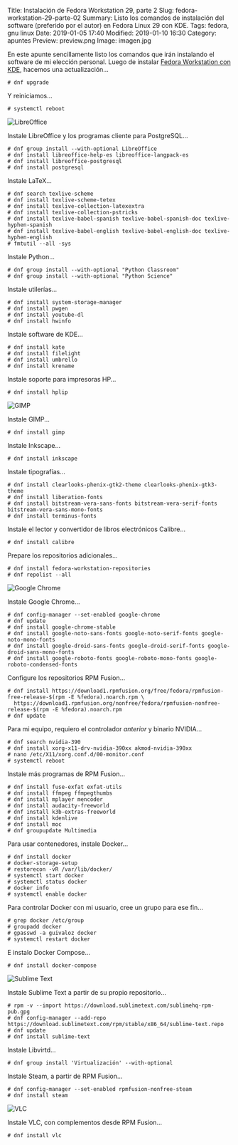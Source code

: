 Title: Instalación de Fedora Workstation 29, parte 2
Slug: fedora-workstation-29-parte-02
Summary: Listo los comandos de instalación del software (preferido por el autor) en Fedora Linux 29 con KDE.
Tags: fedora, gnu linux
Date: 2019-01-05 17:40
Modified: 2019-01-10 16:30
Category: apuntes
Preview: preview.png
Image: imagen.jpg


En este apunte sencillamente listo los comandos que irán instalando el software de mi elección personal. Luego de instalar [Fedora Workstation con KDE]({filename}/apuntes/fedora-workstation-29-parte-01/fedora-workstation-29-parte-01.md), hacemos una actualización...

    # dnf upgrade

Y reiniciamos...

    # systemctl reboot

<img class="img-fluid" src="libreoffice.jpg" alt="LibreOffice">

Instale LibreOffice y los programas cliente para PostgreSQL...

    # dnf group install --with-optional LibreOffice
    # dnf install libreoffice-help-es libreoffice-langpack-es
    # dnf install libreoffice-postgresql
    # dnf install postgresql

Instale LaTeX...

    # dnf search texlive-scheme
    # dnf install texlive-scheme-tetex
    # dnf install texlive-collection-latexextra
    # dnf install texlive-collection-pstricks
    # dnf install texlive-babel-spanish texlive-babel-spanish-doc texlive-hyphen-spanish
    # dnf install texlive-babel-english texlive-babel-english-doc texlive-hyphen-english
    # fmtutil --all -sys

Instale Python...

    # dnf group install --with-optional "Python Classroom"
    # dnf group install --with-optional "Python Science"

Instale utilerías...

    # dnf install system-storage-manager
    # dnf install pwgen
    # dnf install youtube-dl
    # dnf install hwinfo

Instale software de KDE...

    # dnf install kate
    # dnf install filelight
    # dnf install umbrello
    # dnf install krename

Instale soporte para impresoras HP...

    # dnf install hplip

<img class="img-fluid" src="gimp.jpg" alt="GIMP">

Instale GIMP...

    # dnf install gimp

Instale Inkscape...

    # dnf install inkscape

Instale tipografías...

    # dnf install clearlooks-phenix-gtk2-theme clearlooks-phenix-gtk3-theme
    # dnf install liberation-fonts
    # dnf install bitstream-vera-sans-fonts bitstream-vera-serif-fonts bitstream-vera-sans-mono-fonts
    # dnf install terminus-fonts

Instale el lector y convertidor de libros electrónicos Calibre...

    # dnf install calibre

Prepare los repositorios adicionales...

    # dnf install fedora-workstation-repositories
    # dnf repolist --all

<img class="img-fluid" src="google-chrome.jpg" alt="Google Chrome">

Instale Google Chrome...

    # dnf config-manager --set-enabled google-chrome
    # dnf update
    # dnf install google-chrome-stable
    # dnf install google-noto-sans-fonts google-noto-serif-fonts google-noto-mono-fonts
    # dnf install google-droid-sans-fonts google-droid-serif-fonts google-droid-sans-mono-fonts
    # dnf install google-roboto-fonts google-roboto-mono-fonts google-roboto-condensed-fonts

Configure los repositorios RPM Fusion...

    # dnf install https://download1.rpmfusion.org/free/fedora/rpmfusion-free-release-$(rpm -E %fedora).noarch.rpm \
      https://download1.rpmfusion.org/nonfree/fedora/rpmfusion-nonfree-release-$(rpm -E %fedora).noarch.rpm
    # dnf update
      
Para mi equipo, requiero el controlador _anterior_ y binario NVIDIA...

    # dnf search nvidia-390
    # dnf install xorg-x11-drv-nvidia-390xx akmod-nvidia-390xx
    # nano /etc/X11/xorg.conf.d/00-monitor.conf 
    # systemctl reboot

Instale más programas de RPM Fusion...

    # dnf install fuse-exfat exfat-utils
    # dnf install ffmpeg ffmpegthumbs
    # dnf install mplayer mencoder
    # dnf install audacity-freeworld
    # dnf install k3b-extras-freeworld
    # dnf install kdenlive
    # dnf install moc
    # dnf groupupdate Multimedia

Para usar contenedores, instale Docker...

    # dnf install docker
    # docker-storage-setup
    # restorecon -vR /var/lib/docker/
    # systemctl start docker
    # systemctl status docker
    # docker info
    # systemctl enable docker

Para controlar Docker con mi usuario, cree un grupo para ese fin...

    # grep docker /etc/group
    # groupadd docker
    # gpasswd -a guivaloz docker
    # systemctl restart docker

E instalo Docker Compose...

    # dnf install docker-compose

<img class="img-fluid" src="sublime-text.jpg" alt="Sublime Text">

Instale Sublime Text a partir de su propio repositorio...

    # rpm -v --import https://download.sublimetext.com/sublimehq-rpm-pub.gpg
    # dnf config-manager --add-repo https://download.sublimetext.com/rpm/stable/x86_64/sublime-text.repo
    # dnf update
    # dnf install sublime-text

Instale Libvirtd...

    # dnf group install 'Virtualización' --with-optional

Instale Steam, a partir de RPM Fusion...
    
    # dnf config-manager --set-enabled rpmfusion-nonfree-steam
    # dnf install steam

<img class="img-fluid" src="vlc.jpg" alt="VLC">

Instale VLC, con complementos desde RPM Fusion...

    # dnf install vlc

